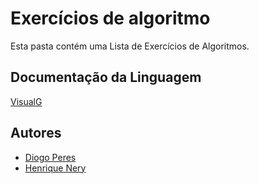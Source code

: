 # Exercícios de algoritmo

Esta pasta contém uma Lista de Exercícios de Algoritmos.

## Documentação da Linguagem

[VisualG](https://www.acad.cefetmg.br/uploads/MATERIAIS_AULAS/340988-A_Linguagem_de_Programa%C3%A7%C3%A3o_do_VisuAlg.pdf)

## Autores

- [Diogo Peres]()
- [Henrique Nery](https://github.com/henriquenery1)
